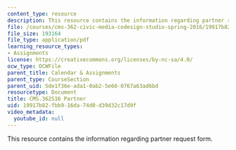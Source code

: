 ```yaml
---
content_type: resource
description: This resource contains the information regarding partner request form.
file: /courses/cms-362-civic-media-codesign-studio-spring-2016/19917b82fbb916da74d0d39d32c17d9f_MITCMS_362S16_PartnerRqst.pdf
file_size: 193164
file_type: application/pdf
learning_resource_types:
- Assignments
license: https://creativecommons.org/licenses/by-nc-sa/4.0/
ocw_type: OCWFile
parent_title: Calendar & Assignments
parent_type: CourseSection
parent_uid: 5de1f36e-ada1-0ab2-5e66-0767a63ad6bd
resourcetype: Document
title: CMS.362S16 Partner
uid: 19917b82-fbb9-16da-74d0-d39d32c17d9f
video_metadata:
  youtube_id: null
---
```

This resource contains the information regarding partner request form.